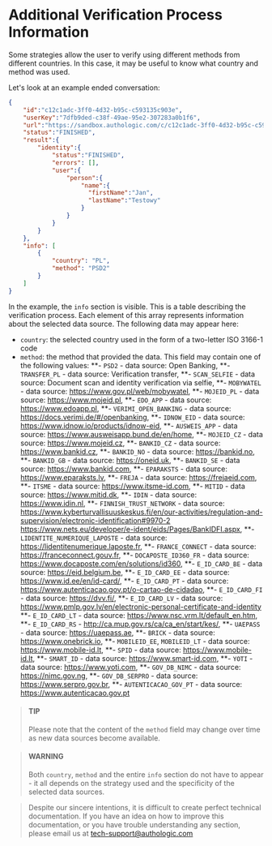 # Additional Verification Process Information

Some strategies allow the user to verify using different methods from different countries. 
In this case, it may be useful to know what country and method was used.

Let's look at an example ended conversation:

```json
{
    "id":"c12c1adc-3ff0-4d32-b95c-c593135c903e",
    "userKey":"7dfb9ded-c38f-49ae-95e2-307283a0b1f6",
    "url":"https://sandbox.authologic.com/c/c12c1adc-3ff0-4d32-b95c-c593135c903e",
    "status":"FINISHED",
    "result":{
        "identity":{
            "status":"FINISHED",
            "errors": [],
            "user":{
                "person":{
                    "name":{
                      "firstName":"Jan",
                      "lastName":"Testowy"
                    }
                }
            }
        }
    },
    "info": [
        {
            "country": "PL",
            "method": "PSD2"
        }
    ]
}
```

In the example, the `info` section is visible. This is a table describing the verification process. 
Each element of this array represents information about the selected data source. The following data may appear here:

- `country`: the selected country used in the form of a two-letter ISO 3166-1 code
- `method`: the method that provided the data. This field may contain one of the following values:
  **- `PSD2` - data source: Open Banking,
  **- `TRANSFER_PL` - data source: Verification transfer,
  **- `SCAN_SELFIE` - data source: Document scan and identity verification via selfie,
  **- `MOBYWATEL` - data source: https://www.gov.pl/web/mobywatel,
  **- `MOJEID_PL` - data source: https://www.mojeid.pl,
  **- `EDO_APP` - data source: https://www.edoapp.pl,
  **- `VERIMI_OPEN_BANKING` - data source: https://docs.verimi.de/#/openbanking,
  **- `IDNOW_EID` - data source: https://www.idnow.io/products/idnow-eid,
  **- `AUSWEIS_APP` - data source: https://www.ausweisapp.bund.de/en/home,
  **- `MOJEID_CZ` - data source: https://www.mojeid.cz,
  **- `BANKID_CZ` - data source: https://www.bankid.cz,
  **- `BANKID_NO` - data source: https://bankid.no,
  **- `BANKID_GB` - data source: https://oneid.uk,
  **- `BANKID_SE` - data source: https://www.bankid.com,
  **- `EPARAKSTS` - data source: https://www.eparaksts.lv,
  **- `FREJA` - data source: https://frejaeid.com,
  **- `ITSME` - data source: https://www.itsme-id.com,
  **- `MITID` - data source: https://www.mitid.dk,
  **- `IDIN` - data source: https://www.idin.nl,
  **- `FINNISH_TRUST_NETWORK` - data source: https://www.kyberturvallisuuskeskus.fi/en/our-activities/regulation-and-supervision/electronic-identification#9970-2 https://www.nets.eu/developer/e-ident/eids/Pages/BankIDFI.aspx,
  **- `LIDENTITE_NUMERIQUE_LAPOSTE` - data source: https://lidentitenumerique.laposte.fr,
  **- `FRANCE_CONNECT` - data source: https://franceconnect.gouv.fr,
  **- `DOCAPOSTE_ID360_FR` - data source: https://www.docaposte.com/en/solutions/id360,
  **- `E_ID_CARD_BE` - data source: https://eid.belgium.be,
  **- `E_ID_CARD_EE` - data source: https://www.id.ee/en/id-card/,
  **- `E_ID_CARD_PT` - data source: https://www.autenticacao.gov.pt/o-cartao-de-cidadao,
  **- `E_ID_CARD_FI` - data source: https://dvv.fi/,
  **- `E_ID_CARD_LV` - data source: https://www.pmlp.gov.lv/en/electronic-personal-certificate-and-identity
  **- `E_ID_CARD_LT` - data source: https://www.nsc.vrm.lt/default_en.htm,
  **- `E_ID_CARD_RS` - http://ca.mup.gov.rs/ca/ca_en/start/kes/,
  **- `UAEPASS` - data source: https://uaepass.ae,
  **- `BRICK` - data source: https://www.onebrick.io,
  **- `MOBILEID_EE`, `MOBILEID_LT` - data source: https://www.mobile-id.lt,
  **- `SPID` - data source: https://www.mobile-id.lt,
  **- `SMART_ID` - data source: https://www.smart-id.com,
  **- `YOTI` - data source: https://www.yoti.com,
  **- `GOV_DB_NIMC` - data source: https://nimc.gov.ng,
  **- `GOV_DB_SERPRO` - data source: https://www.serpro.gov.br,
  **- `AUTENTICACAO_GOV_PT` - data source: https://www.autenticacao.gov.pt

<!-- theme: info -->
> #### TIP
>
> Please note that the content of the `method` field may change over time as new data sources become available.

<!-- theme: warning -->
> #### WARNING
>
> Both `country`, `method` and the entire `info` section do not have to appear - it all depends on the strategy 
> used and the specificity of the selected data sources.

<!-- theme: info -->
>
> Despite our sincere intentions, it is difficult to create perfect technical documentation.
> If you have an idea on how to improve this documentation, or you have trouble understanding any section,
> please email us at tech-support@authologic.com
